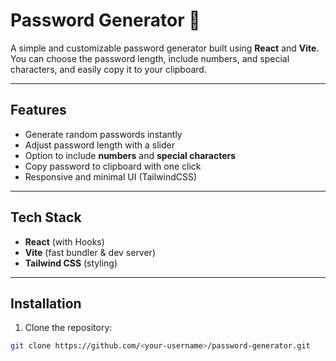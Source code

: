 # Password Generator 🔑

A simple and customizable password generator built using **React** and **Vite**.  
You can choose the password length, include numbers, and special characters, and easily copy it to your clipboard.

---

## Features

- Generate random passwords instantly  
- Adjust password length with a slider  
- Option to include **numbers** and **special characters**  
- Copy password to clipboard with one click  
- Responsive and minimal UI (TailwindCSS)

---

## Tech Stack

- **React** (with Hooks)
- **Vite** (fast bundler & dev server)
- **Tailwind CSS** (styling)

---

## Installation

1. Clone the repository:

```bash
git clone https://github.com/<your-username>/password-generator.git
